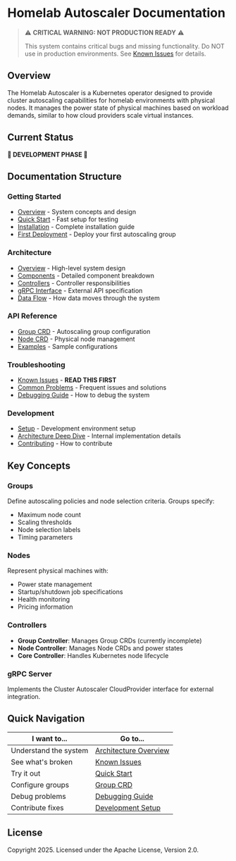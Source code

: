 # Homelab Autoscaler Documentation

> ⚠️ **CRITICAL WARNING: NOT PRODUCTION READY** ⚠️
> 
> This system contains critical bugs and missing functionality. Do NOT use in production environments.
> See [Known Issues](docs/troubleshooting/known-issues.md) for details.

## Overview

The Homelab Autoscaler is a Kubernetes operator designed to provide cluster autoscaling capabilities for homelab environments with physical nodes. It manages the power state of physical machines based on workload demands, similar to how cloud providers scale virtual instances.

## Current Status

**🚨 DEVELOPMENT PHASE 🚨**

## Documentation Structure

### Getting Started
- [Overview](docs/getting-started/overview.md) - System concepts and design
- [Quick Start](docs/getting-started/quick-start.md) - Fast setup for testing
- [Installation](docs/getting-started/installation.md) - Complete installation guide
- [First Deployment](docs/getting-started/first-deployment.md) - Deploy your first autoscaling group

### Architecture
- [Overview](docs/architecture/overview.md) - High-level system design
- [Components](docs/architecture/components.md) - Detailed component breakdown
- [Controllers](docs/architecture/controllers.md) - Controller responsibilities
- [gRPC Interface](docs/architecture/grpc-interface.md) - External API specification
- [Data Flow](docs/architecture/data-flow.md) - How data moves through the system

### API Reference
- [Group CRD](docs/api-reference/crds/group.md) - Autoscaling group configuration
- [Node CRD](docs/api-reference/crds/node.md) - Physical node management
- [Examples](docs/api-reference/examples/) - Sample configurations

### Troubleshooting
- [Known Issues](docs/troubleshooting/known-issues.md) - **READ THIS FIRST**
- [Common Problems](docs/troubleshooting/common-problems.md) - Frequent issues and solutions
- [Debugging Guide](docs/troubleshooting/debugging-guide.md) - How to debug the system

### Development
- [Setup](docs/development/setup.md) - Development environment setup
- [Architecture Deep Dive](docs/development/architecture-deep-dive.md) - Internal implementation details
- [Contributing](docs/development/contributing.md) - How to contribute

## Key Concepts

### Groups
Define autoscaling policies and node selection criteria. Groups specify:
- Maximum node count
- Scaling thresholds
- Node selection labels
- Timing parameters

### Nodes
Represent physical machines with:
- Power state management
- Startup/shutdown job specifications
- Health monitoring
- Pricing information

### Controllers
- **Group Controller**: Manages Group CRDs (currently incomplete)
- **Node Controller**: Manages Node CRDs and power states
- **Core Controller**: Handles Kubernetes node lifecycle

### gRPC Server
Implements the Cluster Autoscaler CloudProvider interface for external integration.

## Quick Navigation

| I want to... | Go to... |
|--------------|----------|
| Understand the system | [Architecture Overview](docs/architecture/overview.md) |
| See what's broken | [Known Issues](docs/troubleshooting/known-issues.md) |
| Try it out | [Quick Start](docs/getting-started/quick-start.md) |
| Configure groups | [Group CRD](docs/api-reference/crds/group.md) |
| Debug problems | [Debugging Guide](docs/troubleshooting/debugging-guide.md) |
| Contribute fixes | [Development Setup](docs/development/setup.md) |

## License

Copyright 2025. Licensed under the Apache License, Version 2.0.